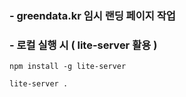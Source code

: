 ### - greendata.kr 임시 랜딩 페이지 작업

### - 로컬 실행 시 ( lite-server 활용 )
```
npm install -g lite-server

lite-server .
```